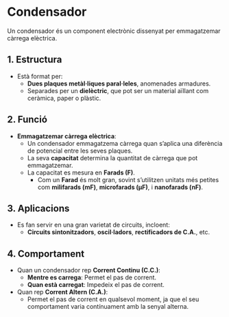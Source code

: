 # Condensador

Un condensador és un component electrònic dissenyat per emmagatzemar càrrega elèctrica.

## 1. Estructura
- Està format per:
  - **Dues plaques metàl·liques paral·leles**, anomenades armadures.
  - Separades per un **dielèctric**, que pot ser un material aïllant com ceràmica, paper o plàstic.

## 2. Funció
- **Emmagatzemar càrrega elèctrica**:
  - Un condensador emmagatzema càrrega quan s’aplica una diferència de potencial entre les seves plaques.
  - La seva **capacitat** determina la quantitat de càrrega que pot emmagatzemar.
  - La capacitat es mesura en **Farads (F)**.
    - Com un **Farad** és molt gran, sovint s’utilitzen unitats més petites com **milifarads (mF)**, **microfarads (μF)**, i **nanofarads (nF)**.

## 3. Aplicacions
- Es fan servir en una gran varietat de circuits, incloent:
  - **Circuits sintonitzadors**, **oscil·ladors**, **rectificadors de C.A.**, etc.

## 4. Comportament
- Quan un condensador rep **Corrent Continu (C.C.)**:
  - **Mentre es carrega**: Permet el pas de corrent.
  - **Quan està carregat**: Impedeix el pas de corrent.
- Quan rep **Corrent Altern (C.A.)**:
  - Permet el pas de corrent en qualsevol moment, ja que el seu comportament varia contínuament amb la senyal alterna.